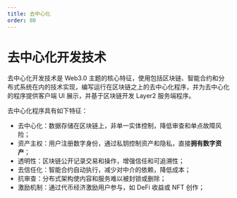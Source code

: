 ```yaml
---
title: 去中心化
order: 80
---
```


# 去中心化开发技术
去中心化开发技术是 Web3.0 主题的核心特征，使用包括区块链、智能合约和分布式系统在内的技术实现，编写运行在区块链之上的去中心化程序，并为去中心化的程序提供客户端 UI 展示，并基于区块链开发 Layer2 服务端程序。

去中心化程序具有如下特征：
- 去中心化：数据存储在区块链上，非单一实体控制，降低审查和单点故障风险；
- 资产主权：用户注册数字身份，通过私钥控制资产和隐私，直接**拥有数字资产**；
- 透明性：区块链公开记录交易和操作，增强信任和可追溯性；
- 去信任化：智能合约自动执行，减少对中介的依赖，降低成本；
- 抗审查：分布式架构使内容和服务难以被封锁或删除；
- 激励机制：通过代币经济激励用户参与，如 DeFi 收益或 NFT 创作；
